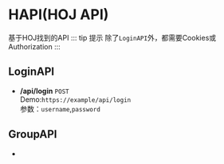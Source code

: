 # HAPI(HOJ API)
基于HOJ找到的API
::: tip 提示
除了`LoginAPI`外，都需要Cookies或Authorization
:::
## LoginAPI
- **/api/login** `POST`\
Demo:`https://example/api/login`\
参数：`username`,`password`
## GroupAPI
- 